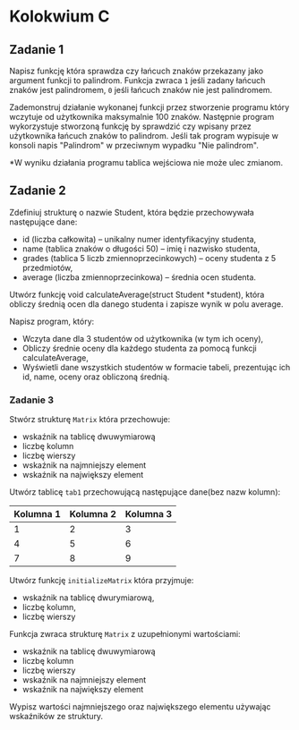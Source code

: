 # Kolokwium C

## Zadanie 1

Napisz funkcję która sprawdza czy łańcuch znaków przekazany jako argument funkcji to palindrom. Funkcja zwraca `1` jeśli zadany łańcuch znaków jest palindromem, `0` jeśli łańcuch znaków nie jest palindromem.

Zademonstruj działanie wykonanej funkcji przez stworzenie programu który wczytuje od użytkownika maksymalnie 100 znaków. Następnie program wykorzystuje stworzoną funkcję by sprawdzić czy wpisany przez użytkownika łańcuch znaków to palindrom. Jeśli tak program wypisuje w konsoli napis "Palindrom" w przeciwnym wypadku "Nie palindrom".

*W wyniku działania programu tablica wejściowa nie może ulec zmianom.

## Zadanie 2

Zdefiniuj strukturę o nazwie Student, która będzie przechowywała następujące dane:
- id (liczba całkowita) – unikalny numer identyfikacyjny studenta,
- name (tablica znaków o długości 50) – imię i nazwisko studenta,
- grades (tablica 5 liczb zmiennoprzecinkowych) – oceny studenta z 5 przedmiotów,
- average (liczba zmiennoprzecinkowa) – średnia ocen studenta.

Utwórz funkcję void calculateAverage(struct Student *student), która obliczy średnią ocen dla danego studenta i zapisze wynik w polu average.

Napisz program, który:
- Wczyta dane dla 3 studentów od użytkownika (w tym ich oceny),
- Obliczy średnie oceny dla każdego studenta za pomocą funkcji calculateAverage,
- Wyświetli dane wszystkich studentów w formacie tabeli, prezentując ich id, name, oceny oraz obliczoną średnią.

### Zadanie 3

Stwórz strukturę `Matrix` która przechowuje:
- wskaźnik na tablicę dwuwymiarową
- liczbę kolumn
- liczbę wierszy
- wskaźnik na najmniejszy element
- wskaźnik na największy element

Utwórz tablicę `tab1` przechowującą następujące dane(bez nazw kolumn):

| Kolumna 1 | Kolumna 2 | Kolumna 3 |
|-----------|-----------|-----------|
| 1 | 2 | 3 |
| 4 | 5 | 6 |
| 7 | 8 | 9 |

Utwórz funkcję `initializeMatrix` która przyjmuje: 
- wskaźnik na tablicę dwurymiarową, 
- liczbę kolumn, 
- liczbę wierszy 

Funkcja zwraca strukturę `Matrix` z uzupełnionymi wartościami:
- wskaźnik na tablicę dwuwymiarową
- liczbę kolumn
- liczbę wierszy
- wskaźnik na najmniejszy element
- wskaźnik na największy element

Wypisz wartości najmniejszego oraz największego elementu używając wskaźników ze struktury.